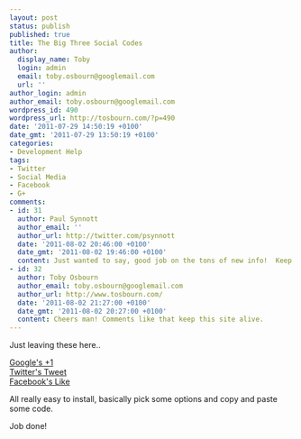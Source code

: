 ```yaml
---
layout: post
status: publish
published: true
title: The Big Three Social Codes
author:
  display_name: Toby
  login: admin
  email: toby.osbourn@googlemail.com
  url: ''
author_login: admin
author_email: toby.osbourn@googlemail.com
wordpress_id: 490
wordpress_url: http://tosbourn.com/?p=490
date: '2011-07-29 14:50:19 +0100'
date_gmt: '2011-07-29 13:50:19 +0100'
categories:
- Development Help
tags:
- Twitter
- Social Media
- Facebook
- G+
comments:
- id: 31
  author: Paul Synnott
  author_email: ''
  author_url: http://twitter.com/psynnott
  date: '2011-08-02 20:46:00 +0100'
  date_gmt: '2011-08-02 19:46:00 +0100'
  content: Just wanted to say, good job on the tons of new info!  Keep it coming.
- id: 32
  author: Toby Osbourn
  author_email: toby.osbourn@googlemail.com
  author_url: http://www.tosbourn.com/
  date: '2011-08-02 21:27:00 +0100'
  date_gmt: '2011-08-02 20:27:00 +0100'
  content: Cheers man! Comments like that keep this site alive.
---
```

<p>Just leaving these here..</p>
<p><a href="http://www.google.com/webmasters/+1/button/" target="_blank">Google's +1</a><br />
<a href="https://twitter.com/about/resources/tweetbutton" target="_blank">Twitter's Tweet</a><br />
<a href="https://developers.facebook.com/docs/reference/plugins/like/" target="_blank">Facebook's Like</a></p>
<p>All really easy to install, basically pick some options and copy and paste some code.</p>
<p>Job done!</p>
